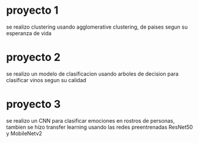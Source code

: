 # proyecto 1
se realizo clustering usando agglomerative clustering, de paises segun su esperanza de vida

# proyecto 2
se realizo un modelo de clasificacion usando arboles de decision para clasificar vinos segun su calidad

# proyecto 3
se realizo un CNN para clasificar emociones en rostros de personas, tambien se hizo transfer learning usando las redes preentrenadas ResNet50 y MobileNetv2
